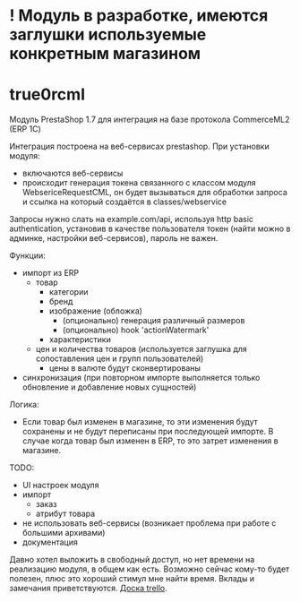 ! Модуль в разработке, имеются заглушки используемые конкретным магазином
===

# true0rcml
Модуль PrestaShop 1.7 для интеграция на базе протокола CommerceML2 (ERP 1С)

Интеграция построена на веб-сервисах prestashop. При установки модуля:
- включаются веб-сервисы
- происходит генерация токена связанного с классом модуля WebsericeRequestCML, он будет вызываться для обработки запроса
и ссылка на который создаётся в classes/webservice

Запросы нужно слать на example.com/api, используя http basic authentication, установив в качестве пользователя токен (найти можно в админке, настройки веб-сервисов), пароль не важен.

Функции:
- импорт из ERP
    - товар
        - категории
        - бренд
        - изображение (обложка)
            - (опционально) генерация различный размеров
            - (опционально) hook 'actionWatermark'
        - характеристики
    - цен и количества товаров (используется заглушка для сопоставления цен и групп пользователей)
        - цены в валюте будут сконвертированы
- синхронизация (при повторном импорте выполняется только обновление и добавление новых сущностей)

Логика:

- Если товар был изменен в магазине, то эти изменения будут сохранены и не будут переписаны при последующей
импорте. В случае когда товар был изменен в ERP, то это затрет изменения в магазине.

TODO:
- UI настроек модуля
- импорт
    - заказ
    - атрибут товара
- не использовать веб-сервисы (возникает проблема при работе с большими архивами)
- документация

Давно хотел выложить в свободный доступ, но нет времени на реализацию модуля, в общем как есть.
Возможно сейчас кому-то будет полезен, плюс это хороший стимул мне найти время.
Вклады и замечания приветствуются. [Доска trello](https://trello.com/b/fbQqZ7Rv/commerceml-2).
